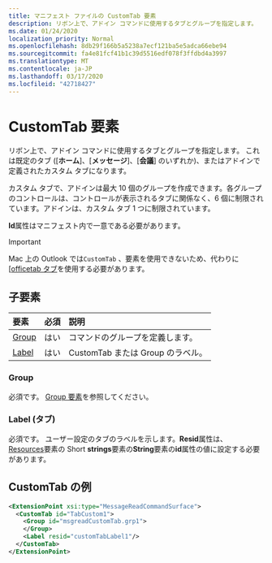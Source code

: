 ```yaml
---
title: マニフェスト ファイルの CustomTab 要素
description: リボン上で、アドイン コマンドに使用するタブとグループを指定します。
ms.date: 01/24/2020
localization_priority: Normal
ms.openlocfilehash: 8db29f166b5a5238a7ecf121ba5e5adca66ebe94
ms.sourcegitcommit: fa4e81fcf41b1c39d5516edf078f3ffdbd4a3997
ms.translationtype: MT
ms.contentlocale: ja-JP
ms.lasthandoff: 03/17/2020
ms.locfileid: "42718427"
---
```

# <a name="customtab-element"></a>CustomTab 要素

リボン上で、アドイン コマンドに使用するタブとグループを指定します。 これは既定のタブ ([**ホーム**]、[**メッセージ**]、[**会議**] のいずれか)、またはアドインで定義されたカスタム タブになります。

カスタム タブで、アドインは最大 10 個のグループを作成できます。各グループのコントロールは、コントロールが表示されるタブに関係なく、6 個に制限されています。アドインは、カスタム タブ 1 つに制限されています。

**Id**属性はマニフェスト内で一意である必要があります。

> [!IMPORTANT]
> Mac 上の Outlook では`CustomTab` 、要素を使用できないため、代わりに[[officetab タブ](officetab.md)を使用する必要があります。

## <a name="child-elements"></a>子要素

|  要素 |  必須  |  説明  |
|:-----|:-----|:-----|
|  [Group](group.md)      | はい |  コマンドのグループを定義します。  |
|  [Label](#label-tab)      | はい |  CustomTab または Group のラベル。  |

### <a name="group"></a>Group

必須です。 [Group 要素](group.md)を参照してください。

### <a name="label-tab"></a>Label (タブ)

必須です。 ユーザー設定のタブのラベルを示します。**Resid**属性は、 [Resources](resources.md)要素の Short **strings**要素の**String**要素の**id**属性の値に設定する必要があります。


## <a name="customtab-example"></a>CustomTab の例

```xml
<ExtensionPoint xsi:type="MessageReadCommandSurface">
  <CustomTab id="TabCustom1">
    <Group id="msgreadCustomTab.grp1">
    </Group>
    <Label resid="customTabLabel1"/>
  </CustomTab>
</ExtensionPoint>
```
